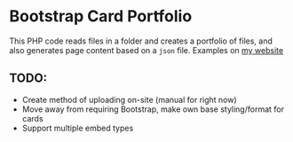 # Bootstrap Card Portfolio
This PHP code reads files in a folder and creates a portfolio of files, and also generates page content based on a `json` file. 
Examples on [my website](gimotb.com)

## TODO:
- Create method of uploading on-site (manual for right now)
- Move away from requiring Bootstrap, make own base styling/format for cards
- Support multiple embed types
